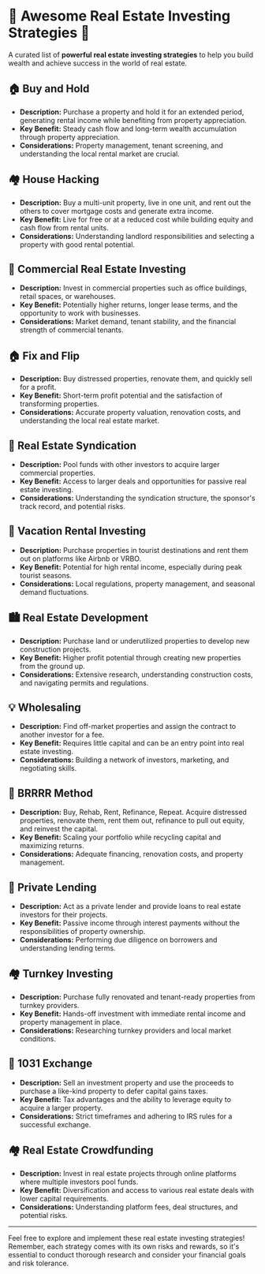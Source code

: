 # 💼 Awesome Real Estate Investing Strategies 💼

A curated list of **powerful real estate investing strategies** to help you build wealth and achieve success in the world of real estate.

## 🏠 Buy and Hold

- **Description:** Purchase a property and hold it for an extended period, generating rental income while benefiting from property appreciation.
- **Key Benefit:** Steady cash flow and long-term wealth accumulation through property appreciation.
- **Considerations:** Property management, tenant screening, and understanding the local rental market are crucial.

## 🏘️ House Hacking

- **Description:** Buy a multi-unit property, live in one unit, and rent out the others to cover mortgage costs and generate extra income.
- **Key Benefit:** Live for free or at a reduced cost while building equity and cash flow from rental units.
- **Considerations:** Understanding landlord responsibilities and selecting a property with good rental potential.

## 🏢 Commercial Real Estate Investing

- **Description:** Invest in commercial properties such as office buildings, retail spaces, or warehouses.
- **Key Benefit:** Potentially higher returns, longer lease terms, and the opportunity to work with businesses.
- **Considerations:** Market demand, tenant stability, and the financial strength of commercial tenants.

## 🏠 Fix and Flip

- **Description:** Buy distressed properties, renovate them, and quickly sell for a profit.
- **Key Benefit:** Short-term profit potential and the satisfaction of transforming properties.
- **Considerations:** Accurate property valuation, renovation costs, and understanding the local real estate market.

## 🏢 Real Estate Syndication

- **Description:** Pool funds with other investors to acquire larger commercial properties.
- **Key Benefit:** Access to larger deals and opportunities for passive real estate investing.
- **Considerations:** Understanding the syndication structure, the sponsor's track record, and potential risks.

## 🌴 Vacation Rental Investing

- **Description:** Purchase properties in tourist destinations and rent them out on platforms like Airbnb or VRBO.
- **Key Benefit:** Potential for high rental income, especially during peak tourist seasons.
- **Considerations:** Local regulations, property management, and seasonal demand fluctuations.

## 🏙️ Real Estate Development

- **Description:** Purchase land or underutilized properties to develop new construction projects.
- **Key Benefit:** Higher profit potential through creating new properties from the ground up.
- **Considerations:** Extensive research, understanding construction costs, and navigating permits and regulations.

## 💡 Wholesaling

- **Description:** Find off-market properties and assign the contract to another investor for a fee.
- **Key Benefit:** Requires little capital and can be an entry point into real estate investing.
- **Considerations:** Building a network of investors, marketing, and negotiating skills.

## 🏢 BRRRR Method

- **Description:** Buy, Rehab, Rent, Refinance, Repeat. Acquire distressed properties, renovate them, rent them out, refinance to pull out equity, and reinvest the capital.
- **Key Benefit:** Scaling your portfolio while recycling capital and maximizing returns.
- **Considerations:** Adequate financing, renovation costs, and property management.

## 🏢 Private Lending

- **Description:** Act as a private lender and provide loans to real estate investors for their projects.
- **Key Benefit:** Passive income through interest payments without the responsibilities of property ownership.
- **Considerations:** Performing due diligence on borrowers and understanding lending terms.

## 🏘️ Turnkey Investing

- **Description:** Purchase fully renovated and tenant-ready properties from turnkey providers.
- **Key Benefit:** Hands-off investment with immediate rental income and property management in place.
- **Considerations:** Researching turnkey providers and local market conditions.

## 🏢 1031 Exchange

- **Description:** Sell an investment property and use the proceeds to purchase a like-kind property to defer capital gains taxes.
- **Key Benefit:** Tax advantages and the ability to leverage equity to acquire a larger property.
- **Considerations:** Strict timeframes and adhering to IRS rules for a successful exchange.

## 🏘️ Real Estate Crowdfunding

- **Description:** Invest in real estate projects through online platforms where multiple investors pool funds.
- **Key Benefit:** Diversification and access to various real estate deals with lower capital requirements.
- **Considerations:** Understanding platform fees, deal structures, and potential risks.

---

Feel free to explore and implement these real estate investing strategies! Remember, each strategy comes with its own risks and rewards, so it's essential to conduct thorough research and consider your financial goals and risk tolerance.
